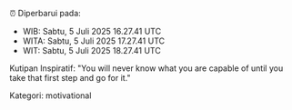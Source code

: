⏰ Diperbarui pada:
- WIB: Sabtu, 5 Juli 2025 16.27.41 UTC
- WITA: Sabtu, 5 Juli 2025 17.27.41 UTC
- WIT: Sabtu, 5 Juli 2025 18.27.41 UTC

Kutipan Inspiratif:
"You will never know what you are capable of until you take that first step and go for it."


Kategori: motivational

